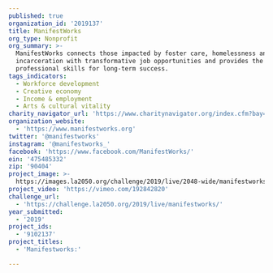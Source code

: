 ```yaml
---
published: true
organization_id: '2019137'
title: ManifestWorks
org_type: Nonprofit
org_summary: >-
  ManifestWorks connects those impacted by foster care, homelessness and
  incarceration with transformative job opportunities and provides the life and
  professional skills for long-term success.
tags_indicators:
  - Workforce development
  - Creative economy
  - Income & employment
  - Arts & cultural vitality
charity_navigator_url: 'https://www.charitynavigator.org/index.cfm?bay=search.profile&ein=475485332'
organization_website:
  - 'https://www.manifestworks.org'
twitter: '@manifestworks'
instagram: '@manifestworks_'
facebook: 'https://www.facebook.com/ManifestWorks/'
ein: '475485332'
zip: '90404'
project_image: >-
  https://images.la2050.org/challenge/2019/live/2048-wide/manifestworks.jpg
project_video: 'https://vimeo.com/192842820'
challenge_url:
  - 'https://challenge.la2050.org/2019/live/manifestworks/'
year_submitted:
  - '2019'
project_ids:
  - '9102137'
project_titles:
  - 'Manifestworks:'

---
```

